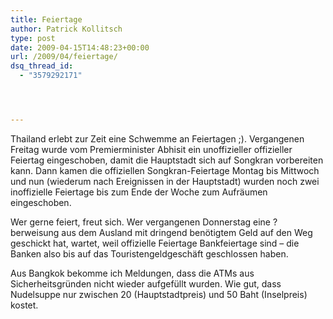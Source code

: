 ```yaml
---
title: Feiertage
author: Patrick Kollitsch
type: post
date: 2009-04-15T14:48:23+00:00
url: /2009/04/feiertage/
dsq_thread_id:
  - "3579292171"




---
```

Thailand erlebt zur Zeit eine Schwemme an Feiertagen ;). Vergangenen Freitag wurde vom Premierminister Abhisit ein unoffizieller offizieller Feiertag eingeschoben, damit die Hauptstadt sich auf Songkran vorbereiten kann. Dann kamen die offiziellen Songkran-Feiertage Montag bis Mittwoch und nun (wiederum nach Ereignissen in der Hauptstadt) wurden noch zwei inoffizielle Feiertage bis zum Ende der Woche zum Aufräumen eingeschoben.

Wer gerne feiert, freut sich. Wer vergangenen Donnerstag eine ?berweisung aus dem Ausland mit dringend benötigtem Geld auf den Weg geschickt hat, wartet, weil offizielle Feiertage Bankfeiertage sind &#8211; die Banken also bis auf das Touristengeldgeschäft geschlossen haben.

Aus Bangkok bekomme ich Meldungen, dass die <span class="caps">ATM</span>s aus Sicherheitsgründen nicht wieder aufgefüllt wurden. Wie gut, dass Nudelsuppe nur zwischen 20 (Hauptstadtpreis) und 50 Baht (Inselpreis) kostet.